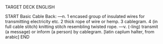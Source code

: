 TARGET DECK
ENGLISH

START
Basic
Cable
Back: —n. 1 encased group of insulated wires for transmitting electricity etc. 2 thick rope of wire or hemp. 3 cablegram. 4 (in full cable stitch) knitting stitch resembling twisted rope. —v. (-ling) transmit (a message) or inform (a person) by cablegram. [latin caplum halter, from arabic]
END
